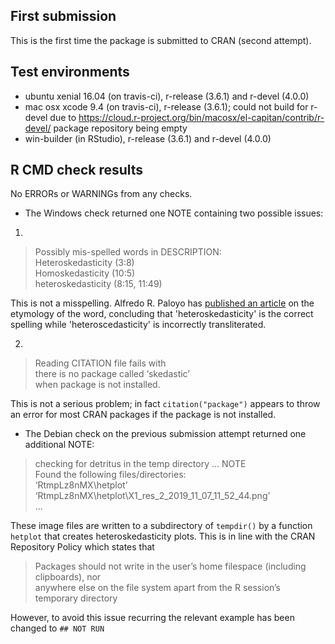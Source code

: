 ## First submission

This is the first time the package is submitted to CRAN (second attempt).

## Test environments
* ubuntu xenial 16.04 (on travis-ci), r-release (3.6.1) and r-devel (4.0.0)
* mac osx xcode 9.4 (on travis-ci), r-release (3.6.1); could not build for r-devel due to https://cloud.r-project.org/bin/macosx/el-capitan/contrib/r-devel/ package repository being empty
* win-builder (in RStudio), r-release (3.6.1) and r-devel (4.0.0)

## R CMD check results
No ERRORs or WARNINGs from any checks.

* The Windows check returned one NOTE containing two possible issues:

1. 
> Possibly mis-spelled words in DESCRIPTION:  
> Heteroskedasticity (3:8)  
> Homoskedasticity (10:5)  
> heteroskedasticity (8:15, 11:49)  

This is not a misspelling. Alfredo R. Paloyo has [published an article](https://www.rwi-essen.de/media/content/pages/publikationen/ruhr-economic-papers/REP_11_300.pdf) on the etymology of the word, concluding that 'heteroskedasticity' 
is the correct spelling while 'heteroscedasticity' is incorrectly transliterated.

2. 
> Reading CITATION file fails with  
> there is no package called ‘skedastic’  
> when package is not installed.  

This is not a serious problem; in fact `citation("package")` appears to throw an 
error for most CRAN packages if the package is not installed.

* The Debian check on the previous submission attempt returned one additional NOTE:

> checking for detritus in the temp directory ... NOTE  
> Found the following files/directories:  
> ‘RtmpLz8nMX\hetplot’  
>  ‘RtmpLz8nMX\hetplot\X1_res_2_2019_11_07_11_52_44.png’  
> ...

These image files are written to a subdirectory of `tempdir()` by a function `hetplot` that creates heteroskedasticity plots. This is in line with the CRAN Repository Policy which states that   

> Packages should not write in the user’s home filespace (including clipboards), nor   
> anywhere else on the file system apart from the R session’s temporary directory

However, to avoid this issue recurring the relevant example has been changed to 
`## NOT RUN`
